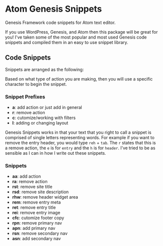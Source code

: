 # Atom Genesis Snippets

Genesis Framework code snippets for Atom text editor.

If you use WordPress, Genesis, and Atom then this package will be great for you! I've taken some of the most popular and most used Genesis code snippets and compiled them in an easy to use snippet library.

## Code Snippets
Snippets are arranged as the following:

Based on what type of action you are making, then you will use a specific character to begin the snippet.

### Snippet Prefixes
- **a**: add action or just add in general
- **r**: remove action
- **c**: cutomize/working with filters
- **l**: adding or changing layout

Genesis Snippets works in that your text that you right to call a snippet is comprised of single letters representing words. For example if you want to remove the entry header, you would type `reh` + `tab`. The `r` states that this is a remove action, the `e` is for `entry` and the `h` is for `header`. I've tried to be as sensible as I can in how I write out these snippets.

### Snippets
- **aa**: add action
- **ra**: remove action
- **rst**: remove site title
- **rsd**: remove site description
- **rhw**: remove header widget area
- **rem**: remove entry meta
- **ret**: remove entry title
- **rei**: remove entry image
- **cfc**: cutomize footer copy
- **rpn**: remove primary nav
- **apn**: add primary nav
- **rsn**: remove secondary nav
- **asn**: add secondary nav
